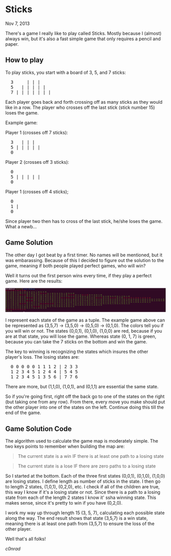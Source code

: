 Sticks
======

Nov 7, 2013

There's a game I really like to play called Sticks. Mostly because I (almost) always win, but it's also a fast simple game that only requires a pencil and paper.

How to play
-----------

To play sticks, you start with a board of 3, 5, and 7 sticks:
<pre>
  3     | | |
  5   | | | | | 
  7 | | | | | | |
</pre>

Each player goes back and forth crossing off as many sticks as they would like in a row. The player who crosses off the last stick (stick number 15) loses the game.

Example game:

Player 1 (crosses off 7 sticks): 
<pre>
  3   | | |
  5 | | | | |
  0 
</pre>

Player 2 (crosses off 3 sticks):
<pre>
  0 
  5 | | | | |
  0
</pre>

Player 1 (crosses off 4 sticks);
<pre>
  0
  1 |
  0
</pre>

Since player two then has to cross of the last stick, he/she loses the game. What a newb...

Game Solution
-------------

The other day I got beat by a first timer. No names will be mentioned, but it was embarassing. Because of this I decided to figure out the solution to the game, meaning if both people played perfect games, who will win?

Well it turns out the first person wins every time, if they play a perfect game. Here are the results:

<img src="/img/sticksSolution.png"> </img>

I represent each state of the game as a tuple. The example game above can be represented as (3,5,7) -> (3,5,0) -> (0,5,0) -> (0,1,0). The colors tell you if you will win or not. The states (0,0,1), (0,1,0), (1,0,0) are red, because if you are at that state, you will lose the game. Whereas state (0, 1, 7) is green, because you can take the 7 sticks on the bottom and win the game.

The key to winning is recognizing the states which insures the other player's loss. The losing states are:

<pre>
  0 0 0 0 0 1 1 1 2 | 2 3 3  
  1 2 3 4 5 1 2 4 4 | 5 4 5 
  1 2 3 4 5 1 3 5 6 | 7 7 6
</pre>

There are more, but (1,1,0), (1,0,1), and (0,1,1) are essential the same state.

So if you're going first, right off the back go to one of the states on the right (but taking one from any row). From there, every move you make should put the other player into one of the states on the left. Continue doing this till the end of the game.

Game Solution Code
------------------

The algorithm used to calculate the game map is moderately simple. The two keys points to remember when building the map are:

> The current state is a win IF there is at least one path to a losing state

> The current state is a lose IF there are zero paths to a losing state

So I started at the bottom. Each of the three first states (0,0,1), (0,1,0), (1,0,0) are losing states. I define length as number of sticks in the state. I then go to length 2 states, (1,0,1), (0,2,0), etc. I check if all of the children are true, this way I know if it's a losing state or not. Since there is a path to a losing state from each of the length 2 states I know it' ssha winning state. This makes sense, since it's pretty to win if you have (0,2,0).

I work my way up through length 15 (3, 5, 7), calculating each possible state along the way. The end result shows that state (3,5,7) is a win state, meaning there is at least one path from (3,5,7) to ensure the loss of the other player.

Well that's all folks!

_c0nrad_